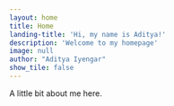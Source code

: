```yaml
---
layout: home
title: Home
landing-title: 'Hi, my name is Aditya!'
description: 'Welcome to my homepage'
image: null
author: "Aditya Iyengar"
show_tile: false
---
```


A little bit about me here.
